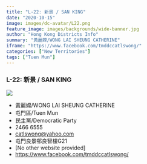 ```yaml
---
title: "L-22: 新景 / SAN KING"
date: "2020-10-15"
image: images/dc-avatar/L22.png
feature_image: images/backgrounds/wide-banner.jpg
author: "Hong Kong Districts Info"
summary: "黃麗嫦/WONG LAI SHEUNG CATHERINE"
iframe: "https://www.facebook.com/tmddccatlswong/"
categories: ["New Territories"]
tags: ["Tuen Mun"]
---
```


### L-22: 新景 / SAN KING  
![](/images/dc-avatar/L22.png)  

 - 黃麗嫦/WONG LAI SHEUNG CATHERINE  
 - 屯門區/Tuen Mun  
 - 民主黨/Democratic Party  
 - 2466 6555  
 - catlswong@yahoo.com  
 - 屯門良景邨良智樓G21  
 - [No other website provided]  
 - https://www.facebook.com/tmddccatlswong/
